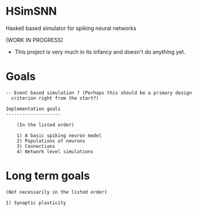 # HSimSNN
Haskell based simulator for spiking neural networks

(WORK IN PROGRESS)

- This project is very much in its infancy and doesn't do anything yet.

Goals
=====

    -- Event based simulation ? (Perhaps this should be a primary design
      criterion right from the start?) 
    
    Implementation goals
    --------------------

        (In the listed order)
        
        1) A basic spiking neuron model
        2) Populations of neurons
        3) Connections
        4) Network level simulations

Long term goals
===============

    (Not necessarily in the listed order)

    1) Synaptic plasticity
    
    
